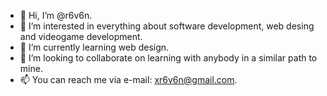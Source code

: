 - 👋 Hi, I’m @r6v6n.
- 👀 I’m interested in everything about software development, web desing and videogame development.
- 🌱 I’m currently learning web design.
- 💞️ I’m looking to collaborate on learning with anybody in a similar path to mine.
- 📫 You can reach me via e-mail: xr6v6n@gmail.com.

<!---
r6v6n/r6v6n is a ✨ special ✨ repository because its `README.md` (this file) appears on your GitHub profile.
You can click the Preview link to take a look at your changes.
--->
